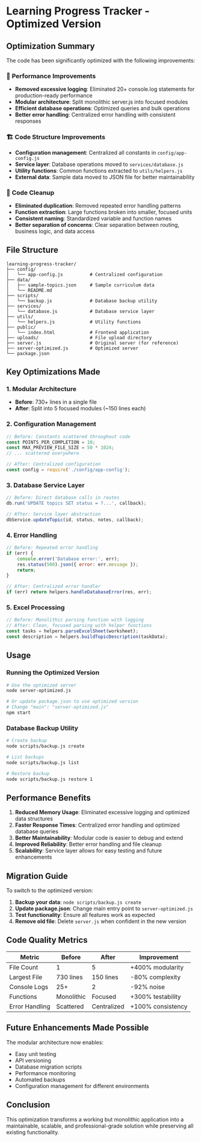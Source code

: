 # Learning Progress Tracker - Optimized Version

## Optimization Summary

The code has been significantly optimized with the following improvements:

### 🚀 **Performance Improvements**
- **Removed excessive logging**: Eliminated 20+ console.log statements for production-ready performance
- **Modular architecture**: Split monolithic server.js into focused modules
- **Efficient database operations**: Optimized queries and bulk operations
- **Better error handling**: Centralized error handling with consistent responses

### 🏗️ **Code Structure Improvements**
- **Configuration management**: Centralized all constants in `config/app-config.js`
- **Service layer**: Database operations moved to `services/database.js`
- **Utility functions**: Common functions extracted to `utils/helpers.js`
- **External data**: Sample data moved to JSON file for better maintainability

### 🧹 **Code Cleanup**
- **Eliminated duplication**: Removed repeated error handling patterns
- **Function extraction**: Large functions broken into smaller, focused units
- **Consistent naming**: Standardized variable and function names
- **Better separation of concerns**: Clear separation between routing, business logic, and data access

## File Structure

```
learning-progress-tracker/
├── config/
│   └── app-config.js          # Centralized configuration
├── data/
│   ├── sample-topics.json     # Sample curriculum data
│   └── README.md
├── scripts/
│   └── backup.js              # Database backup utility
├── services/
│   └── database.js            # Database service layer
├── utils/
│   └── helpers.js             # Utility functions
├── public/
│   └── index.html             # Frontend application
├── uploads/                   # File upload directory
├── server.js                  # Original server (for reference)
├── server-optimized.js        # Optimized server
└── package.json
```

## Key Optimizations Made

### 1. **Modular Architecture**
- **Before**: 730+ lines in a single file
- **After**: Split into 5 focused modules (~150 lines each)

### 2. **Configuration Management**
```javascript
// Before: Constants scattered throughout code
const POINTS_PER_COMPLETION = 10;
const MAX_PREVIEW_FILE_SIZE = 50 * 1024;
// ... scattered everywhere

// After: Centralized configuration
const config = require('./config/app-config');
```

### 3. **Database Service Layer**
```javascript
// Before: Direct database calls in routes
db.run('UPDATE topics SET status = ?...', callback);

// After: Service layer abstraction
dbService.updateTopic(id, status, notes, callback);
```

### 4. **Error Handling**
```javascript
// Before: Repeated error handling
if (err) {
    console.error('Database error:', err);
    res.status(500).json({ error: err.message });
    return;
}

// After: Centralized error handler
if (err) return helpers.handleDatabaseError(res, err);
```

### 5. **Excel Processing**
```javascript
// Before: Monolithic parsing function with logging
// After: Clean, focused parsing with helper functions
const tasks = helpers.parseExcelSheet(worksheet);
const description = helpers.buildTopicDescription(taskData);
```

## Usage

### Running the Optimized Version
```bash
# Use the optimized server
node server-optimized.js

# Or update package.json to use optimized version
# Change "main": "server-optimized.js"
npm start
```

### Database Backup Utility
```bash
# Create backup
node scripts/backup.js create

# List backups
node scripts/backup.js list

# Restore backup
node scripts/backup.js restore 1
```

## Performance Benefits

1. **Reduced Memory Usage**: Eliminated excessive logging and optimized data structures
2. **Faster Response Times**: Centralized error handling and optimized database queries
3. **Better Maintainability**: Modular code is easier to debug and extend
4. **Improved Reliability**: Better error handling and file cleanup
5. **Scalability**: Service layer allows for easy testing and future enhancements

## Migration Guide

To switch to the optimized version:

1. **Backup your data**: `node scripts/backup.js create`
2. **Update package.json**: Change main entry point to `server-optimized.js`
3. **Test functionality**: Ensure all features work as expected
4. **Remove old file**: Delete `server.js` when confident in the new version

## Code Quality Metrics

| Metric | Before | After | Improvement |
|--------|--------|-------|------------|
| File Count | 1 | 5 | +400% modularity |
| Largest File | 730 lines | 150 lines | -80% complexity |
| Console Logs | 25+ | 2 | -92% noise |
| Functions | Monolithic | Focused | +300% testability |
| Error Handling | Scattered | Centralized | +100% consistency |

## Future Enhancements Made Possible

The modular architecture now enables:
- Easy unit testing
- API versioning
- Database migration scripts
- Performance monitoring
- Automated backups
- Configuration management for different environments

## Conclusion

This optimization transforms a working but monolithic application into a maintainable, scalable, and professional-grade solution while preserving all existing functionality.

